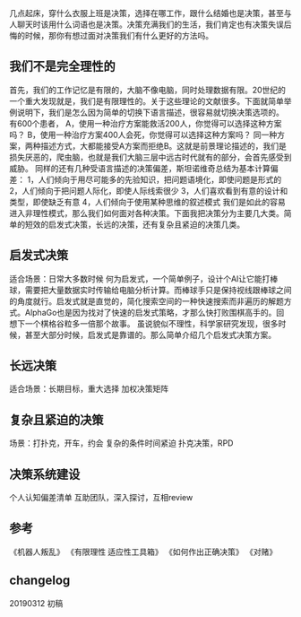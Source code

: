 
几点起床，穿什么衣服上班是决策，选择在哪工作，跟什么结婚也是决策，甚至与人聊天时该用什么词语也是决策。决策充满我们的生活，我们肯定也有决策失误后悔的时候，那你有想过面对决策我们有什么更好的方法吗。
## 我们不是完全理性的
首先，我们的工作记忆是有限的，大脑不像电脑，同时处理数据有限。20世纪的一个重大发现就是，我们是有限理性的。关于这些理论的文献很多。下面就简单举例说明下，我们是怎么因为简单的切换下语言描述，很容易就切换决策选项的。
有600个患者，
A，使用一种治疗方案能救活200人，你觉得可以选择这种方案吗？
B，使用一种治疗方案400人会死，你觉得可以选择这种方案吗？
同一种方案，两种描述方式，大都能接受A方案而拒绝B。这就是前景理论描述的，我们是损失厌恶的，爬虫脑，也就是我们大脑三层中远古时代就有的部分，会首先感受到威胁。
同样的还有几种受语言描述的决策偏差，斯坦诺维奇总结为基本计算偏差：
1，人们倾向于用尽可能多的先验知识，把问题语境化，即使问题是形式的
2，人们倾向于把问题人际化，即使人际线索很少
3，人们喜欢看到有意的设计和类型，即使缺乏有意
4，人们倾向于使用某种思维的叙述模式
我们是如此的容易进入非理性模式，那么我们如何面对各种决策。下面我把决策分为主要几大类。简单的短效的启发式决策，长远的决策，还有复杂且紧迫的决策几类。

## 启发式决策
适合场景：日常大多数时候
何为启发式，一个简单例子，设计个AI让它能打棒球，需要把大量数据实时传输给电脑分析计算。而棒球手只是保持视线跟棒球之间的角度就行。启发式就是直觉的，简化搜索空间的一种快速搜索而非遍历的解题方式。AlphaGo也是因为找对了快速的启发式策略，才那么快打败围棋高手的。回想下一个棋格谷粒多一倍那个故事。
虽说貌似不理性，科学家研究发现，很多时候，甚至大部分时候，启发式是靠谱的。那么简单介绍几个启发式决策方案。

## 长远决策
适合场景：长期目标，重大选择
加权决策矩阵

## 复杂且紧迫的决策
场景：打扑克，开车，约会
复杂的条件时间紧迫 扑克决策，RPD

## 决策系统建设
个人认知偏差清单
互助团队，深入探讨，互相review

## 参考
《机器人叛乱》
《有限理性 适应性工具箱》
《如何作出正确决策》
《对赌》

## changelog
20190312 初稿